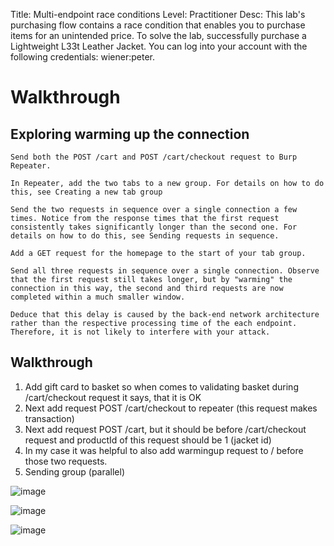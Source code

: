 Title: Multi-endpoint race conditions
Level: Practitioner
Desc:  This lab's purchasing flow contains a race condition that enables you to purchase items for an unintended price.
To solve the lab, successfully purchase a Lightweight L33t Leather Jacket.
You can log into your account with the following credentials: wiener:peter. 


# Walkthrough

## Exploring warming up the connection

```
Send both the POST /cart and POST /cart/checkout request to Burp Repeater.

In Repeater, add the two tabs to a new group. For details on how to do this, see Creating a new tab group

Send the two requests in sequence over a single connection a few times. Notice from the response times that the first request consistently takes significantly longer than the second one. For details on how to do this, see Sending requests in sequence.

Add a GET request for the homepage to the start of your tab group.

Send all three requests in sequence over a single connection. Observe that the first request still takes longer, but by "warming" the connection in this way, the second and third requests are now completed within a much smaller window.

Deduce that this delay is caused by the back-end network architecture rather than the respective processing time of the each endpoint. Therefore, it is not likely to interfere with your attack.
```


## Walkthrough
1. Add gift card to basket so when comes to validating basket during /cart/checkout request it says, that it is OK
2. Next add request POST /cart/checkout to repeater (this request makes transaction)
3. Next add request POST /cart, but it should be before /cart/checkout request and productId of this request should be 1 (jacket id)
4. In my case it was helpful to also add warmingup request to / before those two requests.
5. Sending group (parallel)

![image](https://github.com/user-attachments/assets/3c474344-6778-4a2d-9609-c326949ecce0)

![image](https://github.com/user-attachments/assets/7cb45f25-10aa-4d9e-b991-6453c1f91c55)

![image](https://github.com/user-attachments/assets/223f01d8-9ce1-4412-bc33-f24f0e1f5595)

